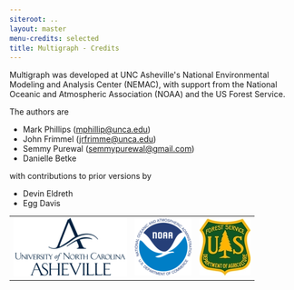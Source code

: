 ```yaml
---
siteroot: ..
layout: master
menu-credits: selected
title: Multigraph - Credits
---
```


Multigraph was developed at UNC Asheville's National Environmental Modeling and Analysis Center (NEMAC), with
support from the National Oceanic and Atmospheric Association (NOAA) and the US Forest Service.

The authors are

* Mark Phillips (mphillip@unca.edu)
* John Frimmel (jrfrimme@unca.edu)
* Semmy Purewal (semmypurewal@gmail.com)
* Danielle Betke

with contributions to prior versions by

* Devin Eldreth
* Egg Davis


<table class="logo-footer">
  <tr>
    <td><img src="../images/unca-200.png"></td>
    <td><img src="../images/noaa.png"></td>
    <td><img src="../images/usfs.jpg"></td>
  </tr>
</table>

